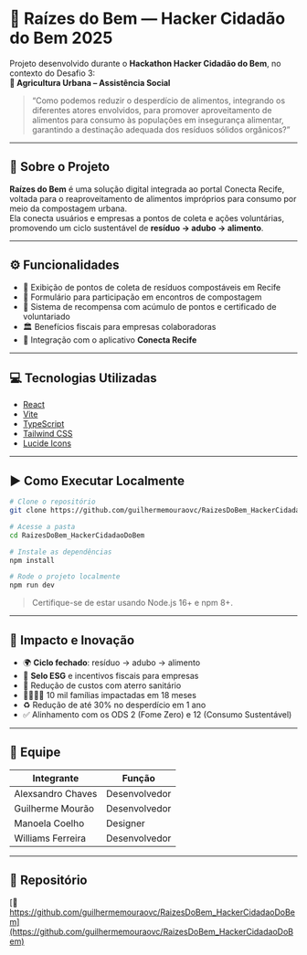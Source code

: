 
# 🌱 Raízes do Bem — Hacker Cidadão do Bem 2025

Projeto desenvolvido durante o **Hackathon Hacker Cidadão do Bem**, no contexto do Desafio 3:  
**🍏 Agricultura Urbana – Assistência Social**  
> “Como podemos reduzir o desperdício de alimentos, integrando os diferentes atores envolvidos, para promover aproveitamento de alimentos para consumo às populações em insegurança alimentar, garantindo a destinação adequada dos resíduos sólidos orgânicos?”

---

## 🧩 Sobre o Projeto

**Raízes do Bem** é uma solução digital integrada ao portal Conecta Recife, voltada para o reaproveitamento de alimentos impróprios para consumo por meio da compostagem urbana.  
Ela conecta usuários e empresas a pontos de coleta e ações voluntárias, promovendo um ciclo sustentável de **resíduo → adubo → alimento**.

---

## ⚙️ Funcionalidades

- 📍 Exibição de pontos de coleta de resíduos compostáveis em Recife  
- 🧾 Formulário para participação em encontros de compostagem  
- 🏅 Sistema de recompensa com acúmulo de pontos e certificado de voluntariado  
- 🏛 Benefícios fiscais para empresas colaboradoras  
- 🌱 Integração com o aplicativo **Conecta Recife**

---

## 💻 Tecnologias Utilizadas

- [React](https://reactjs.org/)
- [Vite](https://vitejs.dev/)
- [TypeScript](https://www.typescriptlang.org/)
- [Tailwind CSS](https://tailwindcss.com/)
- [Lucide Icons](https://lucide.dev/)

---

## ▶️ Como Executar Localmente

```bash
# Clone o repositório
git clone https://github.com/guilhermemouraovc/RaizesDoBem_HackerCidadaoDoBem

# Acesse a pasta
cd RaizesDoBem_HackerCidadaoDoBem

# Instale as dependências
npm install

# Rode o projeto localmente
npm run dev
```

> Certifique-se de estar usando Node.js 16+ e npm 8+.

---

## 🧠 Impacto e Inovação

- 🌍 **Ciclo fechado**: resíduo → adubo → alimento  
- 💚 **Selo ESG** e incentivos fiscais para empresas  
- 💸 Redução de custos com aterro sanitário  
- 👨‍👩‍👧‍👦 10 mil famílias impactadas em 18 meses  
- ♻️ Redução de até 30% no desperdício em 1 ano  
- ✅ Alinhamento com os ODS 2 (Fome Zero) e 12 (Consumo Sustentável)

---

## 👥 Equipe

| Integrante            | Função         |
|-----------------------|----------------|
| Alexsandro Chaves    | Desenvolvedor  |
| Guilherme Mourão      | Desenvolvedor  |
| Manoela Coelho        | Designer       |
| Williams Ferreira     | Desenvolvedor  |

---

## 📎 Repositório

[🔗 https://github.com/guilhermemouraovc/RaizesDoBem_HackerCidadaoDoBem](https://github.com/guilhermemouraovc/RaizesDoBem_HackerCidadaoDoBem)
